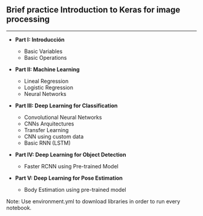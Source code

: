 ## Brief practice Introduction to Keras for image processing 

----------------------
- **Part I: Introducción**

    - Basic Variables    
    - Basic Operations


- **Part II: Machine Learning**

    - Lineal Regression
    - Logistic Regression
    - Neural Networks


- **Part III: Deep Learning for Classification**

    - Convolutional Neural Networks
    - CNNs Arquitectures
    - Transfer Learning
    - CNN using custom data
    - Basic RNN (LSTM)
 
- **Part IV: Deep Learning for Object Detection**

    - Faster RCNN using Pre-trained Model
    
- **Part V: Deep Learning for Pose Estimation**

    - Body Estimation using pre-trained model
    

Note: Use environment.yml to download libraries in order to run every notebook.
